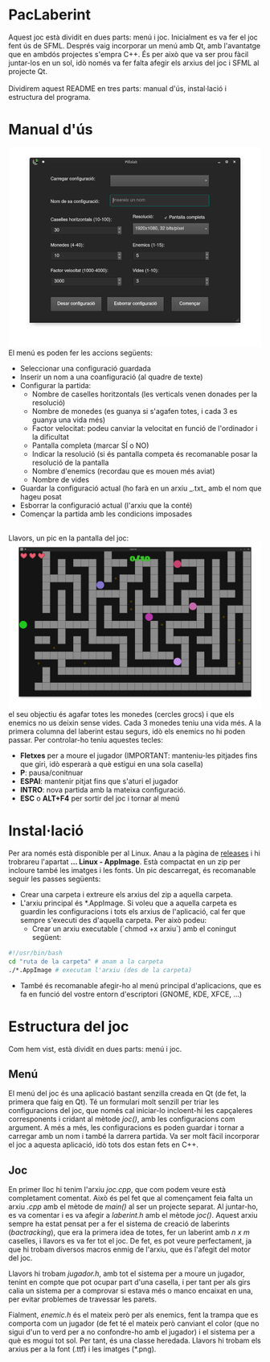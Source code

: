 # PacLaberint
Aquest joc està dividit en dues parts: menú i joc. Inicialment es va fer el joc fent ús de SFML. Després vaig incorporar un menú amb Qt, amb l'avantatge que en ambdós projectes s'empra C++. És per això que va ser prou fàcil juntar-los en un sol, idò només va fer falta afegir els arxius del joc i SFML al projecte Qt.<br><br>
Dividirem aquest README en tres parts: manual d'ús, instal·lació i estructura del programa.

# Manual d'ús
<img src="./README/menu.png" width =600>
El menú es poden fer les accions següents:
<ul>
<li>Seleccionar una configuració guardada</li>
<li>Inserir un nom a una coanfiguració (al quadre de texte)</li>

<li>Configurar la partida:<ul>
<li>Nombre de caselles horitzontals (les verticals venen donades per la resolució)</li>
<li>Nombre de monedes (es guanya si s'agafen totes, i cada 3 es guanya una vida més)</li>
<li>Factor velocitat: podeu canviar la velocitat en funció de l'ordinador i la dificultat</li>
<li>Pantalla completa (marcar SÍ o NO)</li>
<li>Indicar la resolució (si és pantalla competa és recomanable posar la resolució de la pantalla</li>
<li>Nombre d'enemics (recordau que es mouen més aviat)</li>
<li>Nombre de vides</li>
</ul></li>

<li>Guardar la configuració actual (ho farà en un arxiu _.txt_ amb el nom que hageu posat</li>
<li>Esborrar la configuració actual (l'arxiu que la conté)</li>
<li>Començar la partida amb les condicions imposades</li>
</ul><br>
Llavors, un pic en la pantalla del joc:
<img src="./README/joc.png" width =600>
el seu objectiu és agafar totes les monedes (cercles grocs) i que els enemics no us deixin sense vides. Cada 3 monedes teniu una vida més. A la primera columna del laberint estau segurs, idò els enemics no hi poden passar. Per controlar-ho teniu aquestes tecles:
<ul>
<li><b>Fletxes</b> per a moure el jugador (IMPORTANT: manteniu-les pitjades fins que giri, idò esperarà a què estigui en una sola casella)</li>
<li><b>P</b>: pausa/conitnuar</li>
<li><b>ESPAI</b>: mantenir pitjat fins que s'aturi el jugador</li>
<li><b>INTRO</b>: nova partida amb la mateixa configuració.</li>
<li><b>ESC</b> o <b>ALT+F4</b> per sortir del joc i tornar al menú</li>
</ul>

# Instal·lació
Per ara només està disponible per al Linux. Anau a la pàgina de <a href="https://github.com/GerrySoft/PacLaberint/releases">releases</a> i hi trobrareu l'apartat <b>... Linux - AppImage</b>. Està compactat en un zip per incloure també les imatges i les fonts. Un pic descarregat, és recomanable seguir les passes següents:
<ul>
<li>Crear una carpeta i extreure els arxius del zip a aquella carpeta.</li>
<li>L'arxiu principal és *.AppImage. Si voleu que a aquella carpeta es guardin les configuracions i tots els arxius de l'aplicació, cal fer que sempre s'executi des d'aquella carpeta. Per això podeu:<ul>
<li>Crear un arxiu executable (`chmod +x arxiu`) amb el coningut següent:</li></ul></li></ul>

```bash
#!/usr/bin/bash
cd "ruta de la carpeta" # anam a la carpeta
./*.AppImage # executam l'arxiu (des de la carpeta)
```
<ul>
<li>També és recomanable afegir-ho al menú principal d'aplicacions, que es fa en funció del vostre entorn d'escriptori (GNOME, KDE, XFCE, ...)</li>
</ul>

# Estructura del joc
Com hem vist, està dividit en dues parts: menú i joc.
## Menú
El menú del joc és una aplicació bastant senzilla creada en Qt (de fet, la primera que faig en Qt). Té un formulari molt senzill per triar les configuracions del joc, que només cal iniciar-lo incloent-hi les capçaleres corresponents i cridant al mètode _joc()_, amb les configuracions com argument. A més a més, les configuracions es poden guardar i tornar a carregar amb un nom i també la darrera partida. Va ser molt fàcil incorporar el joc a aquesta aplicació, idò tots dos estan fets en C++.
## Joc
En primer lloc hi tenim l'arxiu _joc.cpp_, que com podem veure està completament comentat. Això és pel fet que al començament feia falta un arxiu _.cpp_ amb el mètode de _main()_ al ser un projecte separat. Al juntar-ho, es va comentar i es va afegir a _laberint.h_ amb el mètode _joc()_. Aquest arxiu sempre ha estat pensat per a fer el sistema de creació de laberints (_bactracking_), que era la primera idea de totes, fer un laberint amb _n x m_ caselles, i llavors es va fer tot el joc. De fet, es pot veure perfectament, ja que hi trobam diversos macros enmig de l'arxiu, que és l'afegit del motor del joc.<br>

Llavors hi trobam _jugador.h_, amb tot el sistema per a moure un jugador, tenint en compte que pot ocupar part d'una casella, i per tant per als girs calia un sistema per a comprovar si estava més o manco encaixat en una, per evitar problemes de travessar les parets.<br>

Fialment, _enemic.h_ és el mateix però per als enemics, fent la trampa que es comporta com un jugador (de fet té el mateix però canviant el color (que no sigui d'un to verd per a no confondre-ho amb el jugador) i el sistema per a què es mogui tot sol. Per tant, és una classe heredada. Llavors hi trobam els arxius per a la font (.ttf) i les imatges (*.png).
